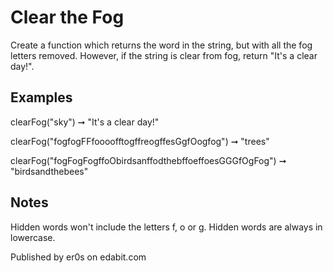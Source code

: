 # Clear the Fog

Create a function which returns the word in the string, but with all the fog letters removed. However, if the string is clear from fog, return "It's a clear day!".

## Examples

clearFog("sky") ➞ "It's a clear day!"

clearFog("fogfogFFfoooofftogffreogffesGgfOogfog") ➞ "trees"

clearFog("fogFogFogffoObirdsanffodthebffoeffoesGGGfOgFog") ➞ "birdsandthebees"

## Notes

Hidden words won't include the letters f, o or g.
Hidden words are always in lowercase.

Published by er0s on edabit.com
